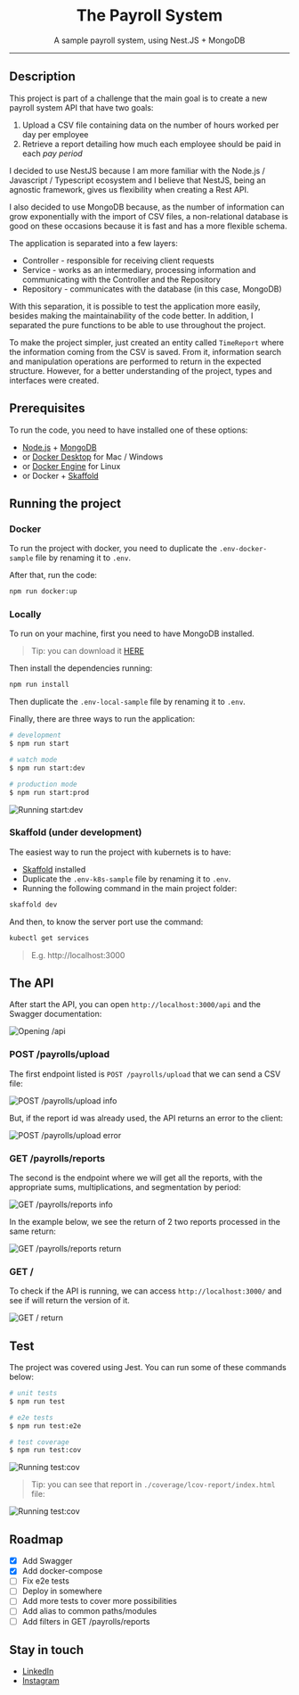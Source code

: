 <h1 align="center">
  The Payroll System
</h1>

<p align="center">A sample payroll system, using Nest.JS + MongoDB</p>

____

## Description

This project is part of a challenge that the main goal is to create a new payroll system API that have two goals:

1. Upload a CSV file containing data on the number of hours worked per day per employee
1. Retrieve a report detailing how much each employee should be paid in each _pay period_

I decided to use NestJS because I am more familiar with the Node.js / Javascript / Typescript ecosystem and I believe that NestJS, being an agnostic framework, gives us flexibility when creating a Rest API.

I also decided to use MongoDB because, as the number of information can grow exponentially with the import of CSV files, a non-relational database is good on these occasions because it is fast and has a more flexible schema.

The application is separated into a few layers:

- Controller - responsible for receiving client requests
- Service - works as an intermediary, processing information and communicating with the Controller and the Repository
- Repository - communicates with the database (in this case, MongoDB)

With this separation, it is possible to test the application more easily, besides making the maintainability of the code better. In addition, I separated the pure functions to be able to use throughout the project.

To make the project simpler, just created an entity called `TimeReport` where the information coming from the CSV is saved. From it, information search and manipulation operations are performed to return in the expected structure. However, for a better understanding of the project, types and interfaces were created.

## Prerequisites

To run the code, you need to have installed one of these options:

- [Node.js](https://nodejs.org/en/download/) + [MongoDB](https://www.mongodb.com/try/download/community)
- or [Docker Desktop](https://docs.docker.com/desktop/) for Mac / Windows
- or [Docker Engine](https://docs.docker.com/engine/) for Linux
- or Docker + [Skaffold](https://skaffold.dev/docs/install/)

## Running the project

### Docker

To run the project with docker, you need to duplicate the `.env-docker-sample` file by renaming it to `.env`.

After that, run the code:

```bash
npm run docker:up
```

### Locally

To run on your machine, first you need to have MongoDB installed.

> Tip: you can download it [HERE](https://www.mongodb.com/try/download/community)

Then install the dependencies running:

```bash
npm run install
```

Then duplicate the `.env-local-sample` file by renaming it to `.env`.

Finally, there are three ways to run the application:

```bash
# development
$ npm run start

# watch mode
$ npm run start:dev

# production mode
$ npm run start:prod
```

![Running start:dev](./.github/images/nestjs-start-dev.jpg)

### Skaffold (under development)

The easiest way to run the project with kubernets is to have:
- [Skaffold](https://skaffold.dev/docs/install/) installed
- Duplicate the `.env-k8s-sample` file by renaming it to `.env`.
- Running the following command in the main project folder:

```bash
skaffold dev
```

And then, to know the server port use the command:

```bash
kubectl get services
```

> E.g. http://localhost:3000

## The API

After start the API, you can open `http://localhost:3000/api` and the Swagger documentation:

![Opening /api](./.github/images/swagger.jpg)

### POST /payrolls/upload

The first endpoint listed is `POST /payrolls/upload` that we can send a CSV file:

![POST /payrolls/upload info](./.github/images/post-payrolls-upload.jpg)

But, if the report id was already used, the API returns an error to the client:

![POST /payrolls/upload error](./.github/images/post-payrolls-upload-2.jpg)

### GET /payrolls/reports

The second is the endpoint where we will get all the reports, with the appropriate sums, multiplications, and segmentation by period:

![GET /payrolls/reports info](./.github/images/get-payrolls-reports.jpg)

In the example below, we see the return of 2 two reports processed in the same return:

![GET /payrolls/reports return](./.github/images/get-payrolls-reports-2.jpg)

### GET /

To check if the API is running, we can access `http://localhost:3000/` and see if will return the version of it.

![GET / return](./.github/images/get-root.jpg)

## Test

The project was covered using Jest. You can run some of these commands below:

```bash
# unit tests
$ npm run test

# e2e tests
$ npm run test:e2e

# test coverage
$ npm run test:cov
```

![Running test:cov](./.github/images/jest-cov.jpg)

> Tip: you can see that report in `./coverage/lcov-report/index.html` file:

![Running test:cov](./.github/images/instanbul.jpg)

## Roadmap

* [x] Add Swagger
* [x] Add docker-compose
* [ ] Fix e2e tests
* [ ] Deploy in somewhere
* [ ] Add more tests to cover more possibilities
* [ ] Add alias to common paths/modules
* [ ] Add filters in GET /payrolls/reports

## Stay in touch

- [LinkedIn](https://www.linkedin.com/in/wenderpmachado/)
- [Instagram](https://www.instagram.com/wenderpmachado/)

